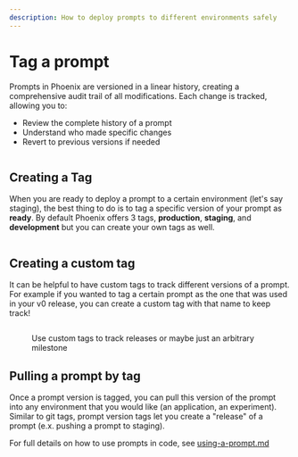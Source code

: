 ```yaml
---
description: How to deploy prompts to different environments safely
---
```


# Tag a prompt



Prompts in Phoenix are versioned in a linear history, creating a comprehensive audit trail of all modifications. Each change is tracked, allowing you to:

* Review the complete history of a prompt
* Understand who made specific changes
* Revert to previous versions if needed

<figure><img src="https://storage.googleapis.com/arize-phoenix-assets/assets/images/prompt_version_tags.png" alt=""><figcaption></figcaption></figure>

## Creating a Tag

When you are ready to deploy a prompt to a certain environment (let's say staging), the best thing to do is to tag a specific version of your prompt as **ready**. By default Phoenix offers 3 tags, **production**, **staging**, and **development** but you can create your own tags as well.

<figure><img src="https://storage.googleapis.com/arize-phoenix-assets/assets/images/tagging_a_prompt.gif" alt=""><figcaption></figcaption></figure>

## Creating a custom tag

It can be helpful to have custom tags to track different versions of a prompt. For example if you wanted to tag a certain prompt as the one that was used in your v0 release, you can create a custom tag with that name to keep track!

<figure><img src="https://storage.googleapis.com/arize-phoenix-assets/assets/images/cutom_tag.gif" alt=""><figcaption><p>Use custom tags to track releases or maybe just an arbitrary milestone</p></figcaption></figure>



## Pulling a prompt by tag

Once a prompt version is tagged, you can pull this version of the prompt into any environment that you would like (an application, an experiment). Similar to git tags, prompt version tags let you create a "release" of a prompt (e.x. pushing a prompt to staging).

For full details on how to use prompts in code, see [using-a-prompt.md](using-a-prompt.md "mention")



